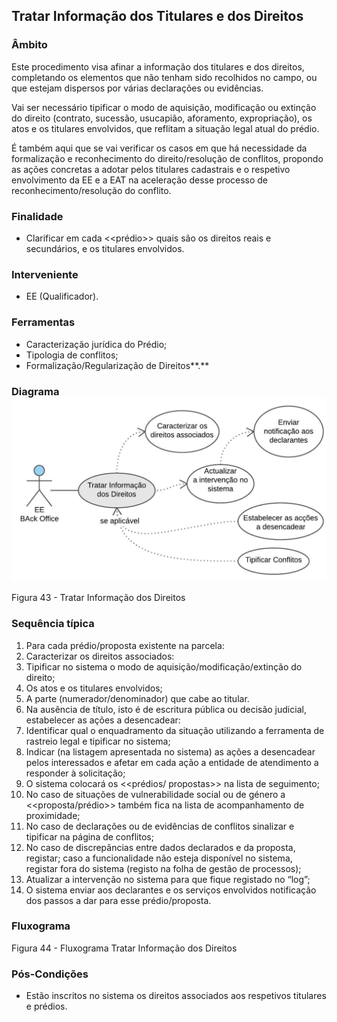 ## Tratar Informação dos Titulares e dos Direitos

### Âmbito

Este procedimento visa afinar a informação dos titulares e dos direitos, completando os elementos que não tenham sido recolhidos no campo, ou que estejam dispersos por várias declarações ou evidências.

Vai ser necessário tipificar o modo de aquisição, modificação ou extinção do direito \(contrato, sucessão, usucapião, aforamento, expropriação\), os atos e os titulares envolvidos, que reflitam a situação legal atual do prédio.

É também aqui que se vai verificar os casos em que há necessidade da formalização e reconhecimento do direito/resolução de conflitos, propondo as ações concretas a adotar pelos titulares cadastrais e o respetivo envolvimento da EE e a EAT na aceleração desse processo de reconhecimento/resolução do conflito.

### Finalidade

* Clarificar em cada &lt;&lt;prédio&gt;&gt; quais são os direitos reais e secundários, e os titulares envolvidos.

### Interveniente

* EE \(Qualificador\).

### Ferramentas

* Caracterização jurídica do Prédio;
* Tipologia de conflitos;
* Formalização/Regularização de Direitos**.**

### Diagrama![](/assets/43.jpg)

Figura 43 - Tratar Informação dos Direitos

### Sequência típica

1. Para cada prédio/proposta existente na parcela:
2. Caracterizar os direitos associados:
3. Tipificar no sistema o modo de aquisição/modificação/extinção do direito;
4. Os atos e os titulares envolvidos;
5. A parte \(numerador/denominador\) que cabe ao titular.
6. Na ausência de título, isto é de escritura pública ou decisão judicial, estabelecer as ações a desencadear:
7. Identificar qual o enquadramento da situação utilizando a ferramenta de rastreio legal e tipificar no sistema;
8. Indicar \(na listagem apresentada no sistema\) as ações a desencadear pelos interessados e afetar em cada ação a entidade de atendimento a responder à solicitação;
9. O sistema colocará os &lt;&lt;prédios/ propostas&gt;&gt; na lista de seguimento;
10. No caso de situações de vulnerabilidade social ou de género a &lt;&lt;proposta/prédio&gt;&gt; também fica na lista de acompanhamento de proximidade;
11. No caso de declarações ou de evidências de conflitos sinalizar e tipificar na página de conflitos;
12. No caso de discrepâncias entre dados declarados e da proposta, registar; caso a funcionalidade não esteja disponível no sistema, registar fora do sistema \(registo na folha de gestão de processos\);
13. Atualizar a intervenção no sistema para que fique registado no “log”;
14. O sistema enviar aos declarantes e os serviços envolvidos notificação dos passos a dar para esse prédio/proposta.

### Fluxograma

Figura 44 - Fluxograma Tratar Informação dos Direitos

### Pós-Condições

* Estão inscritos no sistema os direitos associados aos respetivos titulares e prédios.



